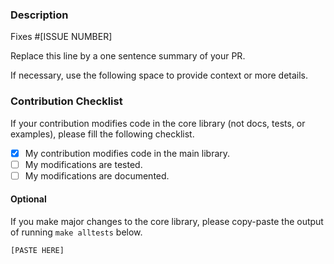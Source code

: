 ### Description

Fixes #[ISSUE NUMBER]

Replace this line by a one sentence summary of your PR.

If necessary, use the following space to provide context or more details.

### Contribution Checklist

If your contribution modifies code in the core library (not docs, tests, or examples), please fill the following checklist.

- [x] My contribution modifies code in the main library.
- [ ] My modifications are tested.
- [ ] My modifications are documented.

#### Optional

If you make major changes to the core library, please copy-paste the output of running `make alltests` below.

~~~shell
[PASTE HERE]
~~~
